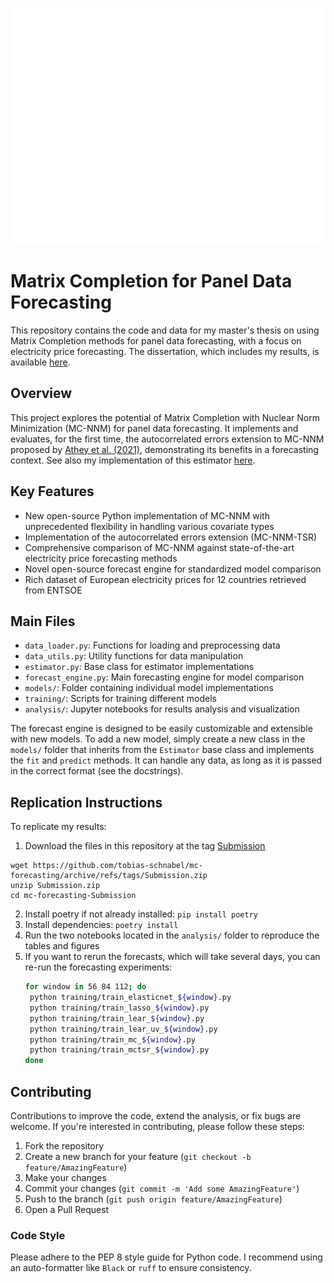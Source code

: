 <p align="center">
  <img src="data/flows.png" alt="Cross-Border Flows">
</p>

# Matrix Completion for Panel Data Forecasting

This repository contains the code and data for my master's thesis on using Matrix Completion methods for panel data
forecasting, with a focus on electricity price forecasting.
The dissertation, which includes my results, is available [here](Dissertation_Schnabel.pdf).

## Overview

This project explores the potential of Matrix Completion with Nuclear Norm Minimization (MC-NNM) for panel data
forecasting. It implements and evaluates, for the first time, the autocorrelated errors extension to MC-NNM proposed
by [Athey et al. (2021)](https://doi.org/10.1080/01621459.2021.1891924), demonstrating its benefits in a forecasting
context.
See also my implementation of this estimator [here](https://github.com/tobias-schnabel/mcnnm).

## Key Features

- New open-source Python implementation of MC-NNM with unprecedented flexibility in handling various covariate types
- Implementation of the autocorrelated errors extension (MC-NNM-TSR)
- Comprehensive comparison of MC-NNM against state-of-the-art electricity price forecasting methods
- Novel open-source forecast engine for standardized model comparison
- Rich dataset of European electricity prices for 12 countries retrieved from ENTSOE

## Main Files

- `data_loader.py`: Functions for loading and preprocessing data
- `data_utils.py`: Utility functions for data manipulation
- `estimator.py`: Base class for estimator implementations
- `forecast_engine.py`: Main forecasting engine for model comparison
- `models/`: Folder containing individual model implementations
- `training/`: Scripts for training different models
- `analysis/`: Jupyter notebooks for results analysis and visualization

The forecast engine is designed to be easily customizable and extensible with new models. To add a new model, simply
create a new class in the `models/` folder that inherits from the `Estimator` base class and implements the `fit` and
`predict` methods. It can handle any data, as long as it is passed in the correct format (see the docstrings).

## Replication Instructions

To replicate my results:

1. Download the files in this repository at the
   tag [Submission](https://github.com/tobias-schnabel/mc-forecasting/releases/tag/Submission)

```
wget https://github.com/tobias-schnabel/mc-forecasting/archive/refs/tags/Submission.zip
unzip Submission.zip
cd mc-forecasting-Submission
```

2. Install poetry if not already installed: `pip install poetry`
2. Install dependencies: `poetry install`
3. Run the two notebooks located in the `analysis/` folder to reproduce the tables and figures
4. If you want to rerun the forecasts, which will take several days, you can re-run the forecasting experiments:
    ```bash
   for window in 56 84 112; do
     python training/train_elasticnet_${window}.py
     python training/train_lasso_${window}.py
     python training/train_lear_${window}.py
     python training/train_lear_uv_${window}.py
     python training/train_mc_${window}.py
     python training/train_mctsr_${window}.py
   done

## Contributing

Contributions to improve the code, extend the analysis, or fix bugs are welcome. If you're interested in contributing,
please follow these steps:

1. Fork the repository
2. Create a new branch for your feature (`git checkout -b feature/AmazingFeature`)
3. Make your changes
4. Commit your changes (`git commit -m 'Add some AmazingFeature'`)
5. Push to the branch (`git push origin feature/AmazingFeature`)
6. Open a Pull Request

### Code Style

Please adhere to the PEP 8 style guide for Python code. I recommend using an auto-formatter like `Black` or `ruff` to
ensure consistency.

